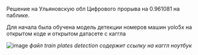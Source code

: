 Решение на Ульяновскую обл Цифрового прорыва на 0.961081 на паблике.

Для начала была обучена модель детекции номеров машин yolo5x на открытом коде и открытом датасете с каггла

![image](https://user-images.githubusercontent.com/59533921/184349767-ff833aae-95c4-4428-8775-db38758fa567.png)
*файл train plates detection содержит ссылку на каггл ноутбук*


